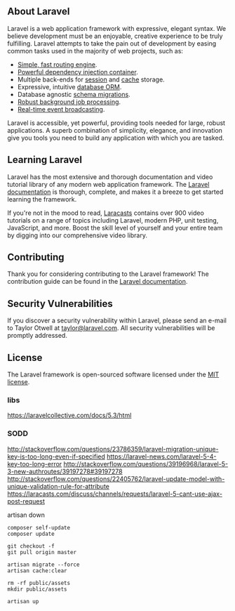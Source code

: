 ## About Laravel

Laravel is a web application framework with expressive, elegant syntax. We believe development must be an enjoyable, creative experience to be truly fulfilling. Laravel attempts to take the pain out of development by easing common tasks used in the majority of web projects, such as:

- [Simple, fast routing engine](https://laravel.com/docs/routing).
- [Powerful dependency injection container](https://laravel.com/docs/container).
- Multiple back-ends for [session](https://laravel.com/docs/session) and [cache](https://laravel.com/docs/cache) storage.
- Expressive, intuitive [database ORM](https://laravel.com/docs/eloquent).
- Database agnostic [schema migrations](https://laravel.com/docs/migrations).
- [Robust background job processing](https://laravel.com/docs/queues).
- [Real-time event broadcasting](https://laravel.com/docs/broadcasting).

Laravel is accessible, yet powerful, providing tools needed for large, robust applications. A superb combination of simplicity, elegance, and innovation give you tools you need to build any application with which you are tasked.

## Learning Laravel

Laravel has the most extensive and thorough documentation and video tutorial library of any modern web application framework. The [Laravel documentation](https://laravel.com/docs) is thorough, complete, and makes it a breeze to get started learning the framework.

If you're not in the mood to read, [Laracasts](https://laracasts.com) contains over 900 video tutorials on a range of topics including Laravel, modern PHP, unit testing, JavaScript, and more. Boost the skill level of yourself and your entire team by digging into our comprehensive video library.

## Contributing

Thank you for considering contributing to the Laravel framework! The contribution guide can be found in the [Laravel documentation](http://laravel.com/docs/contributions).

## Security Vulnerabilities

If you discover a security vulnerability within Laravel, please send an e-mail to Taylor Otwell at taylor@laravel.com. All security vulnerabilities will be promptly addressed.

## License

The Laravel framework is open-sourced software licensed under the [MIT license](http://opensource.org/licenses/MIT).

### libs
 https://laravelcollective.com/docs/5.3/html

### SODD
http://stackoverflow.com/questions/23786359/laravel-migration-unique-key-is-too-long-even-if-specified
https://laravel-news.com/laravel-5-4-key-too-long-error
http://stackoverflow.com/questions/39196968/laravel-5-3-new-authroutes/39197278#39197278
http://stackoverflow.com/questions/22405762/laravel-update-model-with-unique-validation-rule-for-attribute
https://laracasts.com/discuss/channels/requests/laravel-5-cant-use-ajax-post-request

artisan down

    composer self-update
    composer update

    git checkout -f
    git pull origin master

    artisan migrate --force
    artisan cache:clear

    rm -rf public/assets
    mkdir public/assets

    artisan up